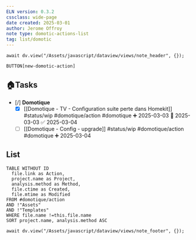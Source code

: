 ```yaml
---
ELN version: 0.3.2
cssclass: wide-page
date created: 2025-03-01
author: Jerome Offroy
note type: domotic-actions-list
tag: list/domotic
---
```

```dataviewjs
await dv.view("/Assets/javascript/dataview/views/note_header", {});
```

`BUTTON[new-domotic-action]`

## 🏠Tasks

- [/] **Domotique**
    - [x] [[Domotique - TV - Configuration suite perte dans Homekit]] #status/wip #domotique/action #domotique ➕ 2025-03-03 🛫 2025-03-03 ✅ 2025-03-04
    - [ ] [[Domotique - Config - upgrade]] #status/wip #domotique/action #domotique ➕ 2025-03-04
## List
```dataview
TABLE WITHOUT ID
  file.link as Action,
  project.name as Project,
  analysis.method as Method,
  file.ctime as Created,
  file.mtime as Modified
FROM #domotique/action   
AND !"Assets" 
AND !"Templates" 
WHERE file.name !=this.file.name
SORT project.name, analysis.method ASC
```

```dataviewjs
await dv.view("/Assets/javascript/dataview/views/note_footer", {});
```
